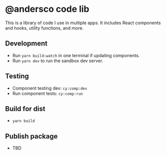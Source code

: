 # @andersco code lib 

This is a library of code I use in multiple apps.  It includes React components and hooks, utility functions, and more.


## Development
- Run `yarn build:watch` in one terminal if updating components.
- Run `yarn dev` to run the sandbox dev server.

## Testing
- Component testing dev: `cy:comp:dev`
- Run component tests: `cy:comp:run`

## Build for dist 
- `yarn build`

## Publish package
- TBD 
